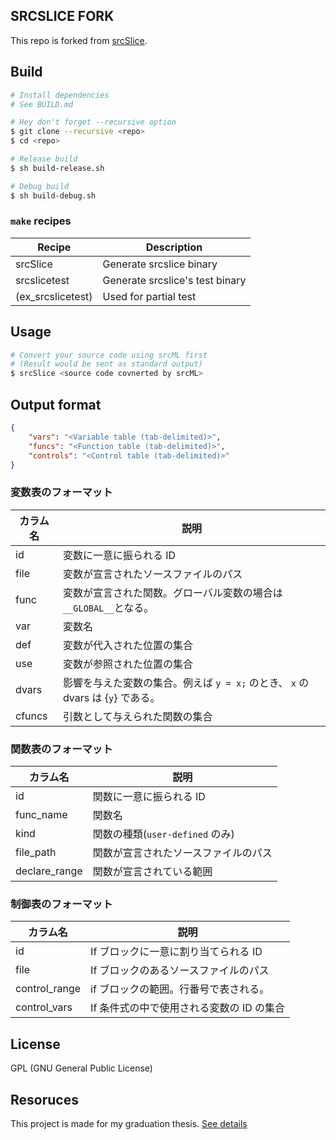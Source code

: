 ## SRCSLICE FORK

This repo is forked from [srcSlice](https://github.com/srcML/srcSlice).

## Build

```bash
# Install dependencies
# See BUILD.md

# Hey don't forget --recursive option
$ git clone --recursive <repo>
$ cd <repo>

# Release build
$ sh build-release.sh

# Debug build
$ sh build-debug.sh
```

### `make` recipes

Recipe | Description
------- | -------
srcSlice | Generate srcslice binary
srcslicetest | Generate srcslice's test binary
(ex_srcslicetest) | Used for partial test

## Usage

```bash
# Convert your source code using srcML first
# (Result would be sent as standard output)
$ srcSlice <source code covnerted by srcML>
```

## Output format

```json
{
    "vars": "<Variable table (tab-delimited)>",
    "funcs": "<Function table (tab-delimited)>",
    "controls": "<Control table (tab-delimited)>"
}
```

### 変数表のフォーマット

カラム名 | 説明
------- | -------
id | 変数に一意に振られる ID
file | 変数が宣言されたソースファイルのパス
func | 変数が宣言された関数。グローバル変数の場合は`__GLOBAL__`となる。
var | 変数名
def | 変数が代入された位置の集合
use | 変数が参照された位置の集合
dvars | 影響を与えた変数の集合。例えば `y = x;` のとき、 `x` の dvars は {`y`} である。
cfuncs | 引数として与えられた関数の集合

### 関数表のフォーマット

カラム名 | 説明
------- | -------
id | 関数に一意に振られる ID
func_name | 関数名
kind | 関数の種類(`user-defined` のみ)
file_path | 関数が宣言されたソースファイルのパス
declare_range | 関数が宣言されている範囲

### 制御表のフォーマット

カラム名 | 説明
------- | -------
id | If ブロックに一意に割り当てられる ID
file | If ブロックのあるソースファイルのパス
control_range | if ブロックの範囲。行番号で表される。
control_vars | If 条件式の中で使用される変数の ID の集合


## License

GPL (GNU General Public License)


## Resoruces

This project is made for my graduation thesis.
[See details](http://sel.ist.osaka-u.ac.jp/lab-db/Bthesis/contents.en/160.html)
